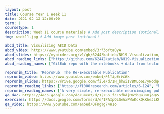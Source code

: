 ```yaml
---
layout: post
title: Course Year 1 Week 11
date: 2021-02-12 12:00:00
term: 1
coursetype: 1
description: Week 11 course materials # Add post description (optional)
img: week11.jpg # Add image post (optional)

abcd_title: Visualizing ABCD Data
abcd_video: https://www.youtube.com/embed/3r73oYta0yA
abcd_slides: https://mybinder.org/v2/gh/62442katieb/NH19-Visualization/binder-live
abcd_reading_links: ["https://github.com/62442katieb/NH19-Visualization/tree/binder-live", "https://github.com/neurohackademy/visualization-in-python/blob/master/visualization-in-python.ipynb", "https://doi.org/10.1109/ICSCEE.2018.8538413", "https://towardsdatascience.com/introduction-to-data-visualization-in-python-89a54c97fbed", "https://towardsdatascience.com/complete-guide-to-data-visualization-with-python-2dd74df12b5e"]
abcd_reading_names: ["GitHub repo with the notebooks + data from lecture","Tal Yarkoni's Neurohackademy 2018 data visualization tutorial", "Fahad & Yahya: Big Data Visualization: Allotting by R and Python with GUI Tools", "Towards Data Science: Introduction to Data Visualization in Python", "Towards Data Science: Complete Guide to Data Visualization with Python"]

repronim_title: "ReproPub: The Re-Executable Publication"
repronim_video: https://www.youtube.com/embed/PlTJpErMCEk
repronim_slides: https://drive.google.com/file/d/1H_bhwiIVBMLo617yNodqqZxySAr7op8c/view?usp=sharing
repronim_reading_links: ["https://f1000research.com/articles/6-124", "https://zenodo.org/record/3336609#.X3IzuNNKjOQ"]
repronim_reading_names: ["A very simple, re-executable neuroimaging publication", "The ReproPub: A hybrid research object for supporting publication-level re-execution and generalization of neuroimaging research findings"]
qa_doc: https://docs.google.com/document/d/1j75s_fcFSfkdjMatbQu8KHjaQ2AFxJ2AOI3qEf9JNUA/edit?usp=sharing
exercises: https://docs.google.com/forms/d/e/1FAIpQLSeAxFWoKckQkKheJLKOKKafoSMD-37iWzocZCaNR_V8KWlbcw/viewform?usp=sf_link
qa_video: https://www.youtube.com/embed/QFngbg74H1o
---
```

